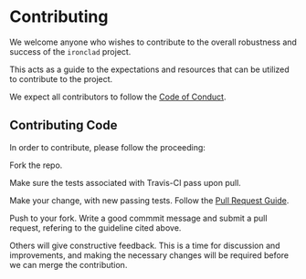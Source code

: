 # Contributing

We welcome anyone who wishes to contribute to the overall robustness
and success of the ```ironclad``` project. 

This acts as a guide to the expectations and resources that can be utilized
to contribute to the project.

We expect all contributors to follow the [Code of Conduct](CODE_OF_CONDUCT.md).

## Contributing Code

In order to contribute, please follow the proceeding:

Fork the repo.

Make sure the tests associated with Travis-CI pass upon pull.

Make your change, with new passing tests. Follow the [Pull Request Guide](PULL_REQUEST.md).

Push to your fork. Write a good commmit message and submit a pull request, refering to the guideline cited above.

Others will give constructive feedback.
This is a time for discussion and improvements,
and making the necessary changes will be required before we can
merge the contribution.
